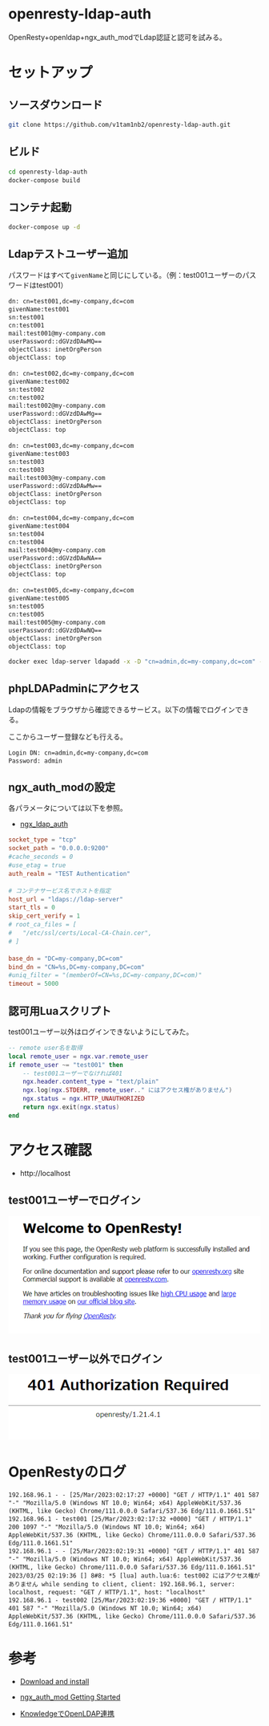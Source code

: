 # openresty-ldap-auth

OpenResty+openldap+ngx_auth_modでLdap認証と認可を試みる。



# セットアップ

## ソースダウンロード

```bash
git clone https://github.com/v1tam1nb2/openresty-ldap-auth.git
```

## ビルド

```bash
cd openresty-ldap-auth
docker-compose build
```

## コンテナ起動

```bash
docker-compose up -d
```

## Ldapテストユーザー追加

パスワードはすべて`givenName`と同じにしている。（例：test001ユーザーのパスワードはtest001）

```ldif
dn: cn=test001,dc=my-company,dc=com
givenName:test001
sn:test001
cn:test001
mail:test001@my-company.com
userPassword::dGVzdDAwMQ==
objectClass: inetOrgPerson
objectClass: top

dn: cn=test002,dc=my-company,dc=com
givenName:test002
sn:test002
cn:test002
mail:test002@my-company.com
userPassword::dGVzdDAwMg==
objectClass: inetOrgPerson
objectClass: top

dn: cn=test003,dc=my-company,dc=com
givenName:test003
sn:test003
cn:test003
mail:test003@my-company.com
userPassword::dGVzdDAwMw==
objectClass: inetOrgPerson
objectClass: top

dn: cn=test004,dc=my-company,dc=com
givenName:test004
sn:test004
cn:test004
mail:test004@my-company.com
userPassword::dGVzdDAwNA==
objectClass: inetOrgPerson
objectClass: top

dn: cn=test005,dc=my-company,dc=com
givenName:test005
sn:test005
cn:test005
mail:test005@my-company.com
userPassword::dGVzdDAwNQ==
objectClass: inetOrgPerson
objectClass: top
```

```bash
docker exec ldap-server ldapadd -x -D "cn=admin,dc=my-company,dc=com" -w admin -f /openldap/testuser.ldif -ZZ
```


## phpLDAPadminにアクセス

Ldapの情報をブラウザから確認できるサービス。以下の情報でログインできる。

ここからユーザー登録なども行える。

```
Login DN: cn=admin,dc=my-company,dc=com
Password: admin
```

## ngx_auth_modの設定

各パラメータについては以下を参照。

- [ngx_ldap_auth](https://github.com/iij/ngx_auth_mod/blob/master/docs_ja/ngx_ldap_auth.md)

```conf
socket_type = "tcp"
socket_path = "0.0.0.0:9200"
#cache_seconds = 0
#use_etag = true
auth_realm = "TEST Authentication"

# コンテナサービス名でホストを指定
host_url = "ldaps://ldap-server"
start_tls = 0
skip_cert_verify = 1
# root_ca_files = [
# 	"/etc/ssl/certs/Local-CA-Chain.cer",
# ]

base_dn = "DC=my-company,DC=com"
bind_dn = "CN=%s,DC=my-company,DC=com"
#uniq_filter = "(memberOf=CN=%s,DC=my-company,DC=com)"
timeout = 5000
```

## 認可用Luaスクリプト

test001ユーザー以外はログインできないようにしてみた。

```lua
-- remote user名を取得
local remote_user = ngx.var.remote_user
if remote_user ~= "test001" then
    -- test001ユーザーでなければ401
    ngx.header.content_type = "text/plain"
    ngx.log(ngx.STDERR, remote_user.." にはアクセス権がありません")
    ngx.status = ngx.HTTP_UNAUTHORIZED
    return ngx.exit(ngx.status)
end
```

# アクセス確認

- http://localhost

## test001ユーザーでログイン

![200](./img/200.png)


## test001ユーザー以外でログイン

![401](./img/401.png)

# OpenRestyのログ

```
192.168.96.1 - - [25/Mar/2023:02:17:27 +0000] "GET / HTTP/1.1" 401 587 "-" "Mozilla/5.0 (Windows NT 10.0; Win64; x64) AppleWebKit/537.36 (KHTML, like Gecko) Chrome/111.0.0.0 Safari/537.36 Edg/111.0.1661.51"
192.168.96.1 - test001 [25/Mar/2023:02:17:32 +0000] "GET / HTTP/1.1" 200 1097 "-" "Mozilla/5.0 (Windows NT 10.0; Win64; x64) AppleWebKit/537.36 (KHTML, like Gecko) Chrome/111.0.0.0 Safari/537.36 Edg/111.0.1661.51"
192.168.96.1 - - [25/Mar/2023:02:19:31 +0000] "GET / HTTP/1.1" 401 587 "-" "Mozilla/5.0 (Windows NT 10.0; Win64; x64) AppleWebKit/537.36 (KHTML, like Gecko) Chrome/111.0.0.0 Safari/537.36 Edg/111.0.1661.51"
2023/03/25 02:19:36 [] 8#8: *5 [lua] auth.lua:6: test002 にはアクセス権がありません while sending to client, client: 192.168.96.1, server: localhost, request: "GET / HTTP/1.1", host: "localhost"
192.168.96.1 - test002 [25/Mar/2023:02:19:36 +0000] "GET / HTTP/1.1" 401 587 "-" "Mozilla/5.0 (Windows NT 10.0; Win64; x64) AppleWebKit/537.36 (KHTML, like Gecko) Chrome/111.0.0.0 Safari/537.36 Edg/111.0.1661.51"
```

# 参考

- [Download and install](https://go.dev/doc/install)

- [ngx_auth_mod Getting Started](https://github.com/iij/ngx_auth_mod/blob/master/docs_ja/GettingStarted.md)

- [KnowledgeでOpenLDAP連携](https://zenn.dev/mebiusbox/articles/a1f2ca3965bbb3)
